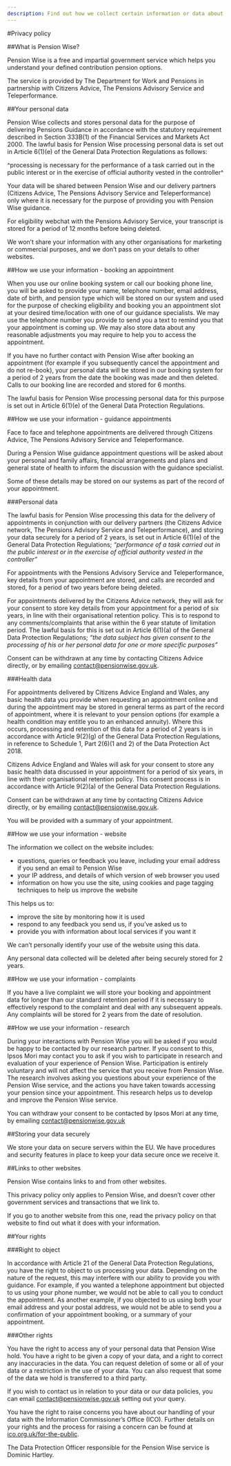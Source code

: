 ```yaml
---
description: Find out how we collect certain information or data about you when you use Pension Wise.
---
```

#Privacy policy

##What is Pension Wise?

Pension Wise is a free and impartial government service which helps you
understand your defined contribution pension options.

The service is provided by The Department for Work and Pensions in partnership
with Citizens Advice, The Pensions Advisory Service and Teleperformance.

##Your personal data

Pension Wise collects and stores personal data for the purpose of delivering
Pensions Guidance in accordance with the statutory requirement described in
Section 333B(1) of the Financial Services and Markets Act 2000. The lawful
basis for Pension Wise processing personal data is set out in Article 6(1)(e)
of the General Data Protection Regulations as follows:

^processing is necessary for the performance of a task carried out in the public interest or in the exercise of official authority vested in the controller^

Your data will be shared between Pension Wise and our delivery partners
(Citizens Advice, The Pensions Advisory Service and Teleperformance) only where
it is necessary for the purpose of providing you with Pension Wise guidance.

For eligibility webchat with the Pensions Advisory Service, your transcript is
stored for a period of 12 months before being deleted.

We won’t share your information with any other organisations for marketing or
commercial purposes, and we don’t pass on your details to other websites.

##How we use your information - booking an appointment

When you use our online booking system or call our booking phone line, you will
be asked to provide your name, telephone number, email address, date of birth,
and pension type which will be stored on our system and used for the purpose of
checking eligibility and booking you an appointment slot at your desired
time/location with one of our guidance specialists. We may use the telephone
number you provide to send you a text to remind you that your appointment is
coming up. We may also store data about any reasonable adjustments you may
require to help you to access the appointment.

If you have no further contact with Pension Wise after booking an appointment
(for example if you subsequently cancel the appointment and do not re-book),
your personal data will be stored in our booking system for a period of 2 years
from the date the booking was made and then deleted. Calls to our booking line
are recorded and stored for 6 months.

The lawful basis for Pension Wise processing personal data for this purpose is
set out in Article 6(1)(e) of the General Data Protection Regulations.

##How we use your information - guidance appointments

Face to face and telephone appointments are delivered through Citizens Advice,
The Pensions Advisory Service and Teleperformance.

During a Pension Wise guidance appointment questions will be asked about your
personal and family affairs, financial arrangements and plans and general state
of health to inform the discussion with the guidance specialist.

Some of these details may be stored on our systems as part of the record of
your appointment.

###Personal data

The lawful basis for Pension Wise processing this data for the delivery of
appointments in conjunction with our delivery partners (the Citizens Advice
network, The Pensions Advisory Service and Teleperformance), and storing your
data securely for a period of 2 years, is set out in Article 6(1)(e) of the
General Data Protection Regulations; _“performance of a task carried out in the
public interest or in the exercise of official authority vested in the
controller”_

For appointments with the Pensions Advisory Service and Teleperformance, key
details from your appointment are stored, and calls are recorded and stored,
for a period of two years before being deleted.

For appointments delivered by the Citizens Advice network, they will ask for
your consent to store key details from your appointment for a period of six
years, in line with their organisational retention policy. This is to respond
to any comments/complaints that arise within the 6 year statute of limitation
period. The lawful basis for this is set out in Article 6(1)(a) of the General
Data Protection Regulations; _“the data subject has given consent to the
processing of his or her personal data for one or more specific purposes”_

Consent can be withdrawn at any time by contacting Citizens Advice directly, or
by emailing [contact@pensionwise.gov.uk](mailto:contact@pensionwise.gov.uk).

###Health data

For appointments delivered by Citizens Advice England and Wales, any basic
health data you provide when requesting an appointment online and during the
appointment may be stored in general terms as part of the record of
appointment, where it is relevant to your pension options (for example a health
condition may entitle you to an enhanced annuity). Where this occurs,
processing and retention of this data for a period of 2 years is in accordance
with Article 9(2)(g) of the General Data Protection Regulations, in reference
to Schedule 1, Part 2(6)(1 and 2) of the Data Protection Act 2018.

Citizens Advice England and Wales will ask for your consent to store any basic
health data discussed in your appointment for a period of six years, in line
with their organisational retention policy. This consent process is in
accordance with Article 9(2)(a) of the General Data Protection Regulations.

Consent can be withdrawn at any time by contacting Citizens Advice directly, or
by emailing [contact@pensionwise.gov.uk](mailto:contact@pensionwise.gov.uk).

You will be provided with a summary of your appointment.

##How we use your information - website

The information we collect on the website includes:

- questions, queries or feedback you leave, including your email address if you send an email to Pension Wise
- your IP address, and details of which version of web browser you used
- information on how you use the site, using cookies and page tagging techniques to help us improve the website

This helps us to:

- improve the site by monitoring how it is used
- respond to any feedback you send us, if you’ve asked us to
- provide you with information about local services if you want it

We can’t personally identify your use of the website using this data.

Any personal data collected will be deleted after being securely stored for 2 years.

##How we use your information - complaints 

If you have a live complaint we will store your booking and appointment data
for longer than our standard retention period if it is necessary to effectively
respond to the complaint and deal with any subsequent appeals. Any complaints
will be stored for 2 years from the date of resolution.

##How we use your information - research

During your interactions with Pension Wise you will be asked if you would be
happy to be contacted by our research partner. If you consent to this, Ipsos
Mori may contact you to ask if you wish to participate in research and
evaluation of your experience of Pension Wise. Participation is entirely
voluntary and will not affect the service that you receive from Pension Wise.
The research involves asking you questions about your experience of the Pension
Wise service, and the actions you have taken towards accessing your pension
since your appointment. This research helps us to develop and improve the
Pension Wise service. 

You can withdraw your consent to be contacted by Ipsos Mori at any time, by
emailing contact@pensionwise.gov.uk 

##Storing your data securely

We store your data on secure servers within the EU. We have procedures and
security features in place to keep your data secure once we receive it.
 
##Links to other websites

Pension Wise contains links to and from other websites.

This privacy policy only applies to Pension Wise, and doesn’t cover other
government services and transactions that we link to.

If you go to another website from this one, read the privacy policy on that
website to find out what it does with your information.

##Your rights

###Right to object

In accordance with Article 21 of the General Data Protection Regulations, you
have the right to object to us processing your data. Depending on the nature of
the request, this may interfere with our ability to provide you with guidance.
For example, if you wanted a telephone appointment but objected to us using
your phone number, we would not be able to call you to conduct the appointment.
As another example, if you objected to us using both your email address and
your postal address, we would not be able to send you a confirmation of your
appointment booking, or a summary of your appointment.

###Other rights

You have the right to access any of your personal data that Pension Wise hold.
You have a right to be given a copy of your data, and a right to correct any
inaccuracies in the data. You can request deletion of some or all of your data
or a restriction in the use of your data. You can also request that some of the
data we hold is transferred to a third party.

If you wish to contact us in relation to your data or our data policies, you
can email [contact@pensionwise.gov.uk](mailto:contact@pensionwise.gov.uk)
setting out your query.

You have the right to raise concerns you have about our handling of your data
with the Information Commissioner’s Office (ICO). Further details on your
rights and the process for raising a concern can be found at <a
href="https://ico.org.uk/for-the-public"
rel="external">ico.org.uk/for-the-public</a>.

The Data Protection Officer responsible for the Pension Wise service is Dominic
Hartley.
